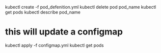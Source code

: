 kubectl create -f pod_defenition.yml
kubectl delete pod pod_name
kubectl get pods
kubectl describe pod_name

# this will update a configmap
kubectl apply -f configmap.yml
kubectl get pods
